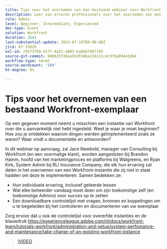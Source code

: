 ```yaml
---
title: Tips voor het overnemen van een bestaand webinar voor Workfront-instanties
description: Leer van ervaren professionals over het overnemen van een Workfront-exemplaar. Verbeter inzicht in controle, documenteren, en vestiging voor toekomstig succes met onze downloadbare controlelijst in ons on-demand webinar.
role: Admin
level: Beginner, Intermediate, Experienced
doc-type: Event
solution: Workfront
duration: 3641
last-substantial-update: 2024-07-16T00:00:00Z
jira: KT-15820
exl-id: 742737b9-4177-4a21-a883-ba6b67d67195
source-git-commit: 088615f28aa91dfd4ba119c11c4c9f8a89441d84
workflow-type: tm+mt
source-wordcount: '204'
ht-degree: 0%

---
```


# Tips voor het overnemen van een bestaand Workfront-exemplaar

Op een gegeven moment neemt u misschien een instantie van Workfront over die u aanvankelijk niet hebt ingesteld. Weet je waar je moet beginnen? Hoe zou je ontdekken waarom dingen werden geïmplementeerd zoals ze waren? Waar vindt u documentatie en antwoorden?

In dit webinar op aanvraag, zal Jace Newbold, manager van Consulting bij Workfront (en een voormalige klant), worden aangesloten bij Brandon Hamm, hoofd van het marketingproces en platforms bij Walgreens, en Ryan Kirk, System Admin bij RLI Insurance Company, die elk hun ervaring zal delen in het overnemen van een Workfront-instantie die zij niet in staat hadden om deze te implementeren. Samen bedekken ze:

* Hun individuele ervaring, inclusief geleerde lessen
* Wat elke beheerder vandaag moet doen om zijn toekomstige zelf (en toekomstige Admins) voor succes op te zetten
* Een downloadbare controlelijst met vragen, bronnen en koppelingen om u te begeleiden bij het controleren en documenteren van uw exemplaar

Zorg ervoor dat u ook de controlelijst voor overerfde instanties en de blauwdruk https://experienceleague.adobe.com/nl/docs/workfront-learn/tutorials-workfront/administration-and-setup/system-perfomance-and-maintenance/take-charge-of-an-existing-workfront-instance

>[!VIDEO](https://video.tv.adobe.com/v/3431014/?learn=on)
